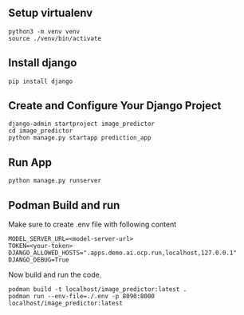 ## Setup virtualenv
```
python3 -m venv venv
source ./venv/bin/activate
```

## Install django
```
pip install django
```

##  Create and Configure Your Django Project
```
django-admin startproject image_predictor
cd image_predictor
python manage.py startapp prediction_app
```

## Run App
```
python manage.py runserver
```

## Podman Build and run
Make sure to create .env file with following content
```
MODEL_SERVER_URL=<model-server-url>
TOKEN=<your-token>
DJANGO_ALLOWED_HOSTS=".apps.demo.ai.ocp.run,localhost,127.0.0.1"
DJANGO_DEBUG=True
```

Now build and run the code.
```
podman build -t localhost/image_predictor:latest .
podman run --env-file=./.env -p 8090:8000 localhost/image_predictor:latest
```